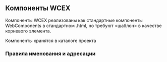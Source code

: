 <!--DESC: {icon:{name:"explore"},id:2} -->

## Компоненты WCEX

Компоненты WCEX реализованы как стандартные компоненты WebComponents в стандартном .html, но требуют <шаблон\> в качестве корневого элемента.

Компоненты хранятся в каталоге проекта

### Правила именования и адресации
